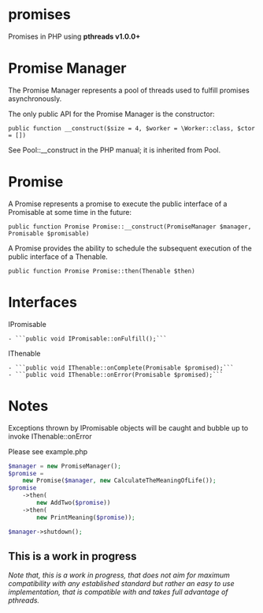 promises
========

Promises in PHP using **pthreads v1.0.0+**

Promise Manager
===============

The Promise Manager represents a pool of threads used to fulfill promises asynchronously.

The only public API for the Promise Manager is the constructor:

```public function __construct($size = 4, $worker = \Worker::class, $ctor = [])```

See Pool::__construct in the PHP manual; it is inherited from Pool.

Promise
=======

A Promise represents a promise to execute the public interface of a Promisable at some time in the future:

```public function Promise Promise::__construct(PromiseManager $manager, Promisable $promisable)```

A Promise provides the ability to schedule the subsequent execution of the public interface of a Thenable.

```public function Promise Promise::then(Thenable $then)```

Interfaces
==========

IPromisable

	- ```public void IPromisable::onFulfill();```

IThenable
	
	- ```public void IThenable::onComplete(Promisable $promised);```
	- ```public void IThenable::onError(Promisable $promised);```

Notes
=====

Exceptions thrown by IPromisable objects will be caught and bubble up to invoke IThenable::onError

Please see example.php

```php
$manager = new PromiseManager();
$promise = 
	new Promise($manager, new CalculateTheMeaningOfLife());
$promise
	->then(
		new AddTwo($promise))
	->then(
		new PrintMeaning($promise));

$manager->shutdown();
```

This is a work in progress
--------------------------

*Note that, this is a work in progress, that does not aim for maximum compatibility with any established standard but rather
an easy to use implementation, that is compatible with and takes full advantage of pthreads.*
